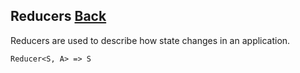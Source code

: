 ## Reducers [Back](./../react_redux.md)

Reducers are used to describe how state changes in an application.

`Reducer<S, A> => S`
